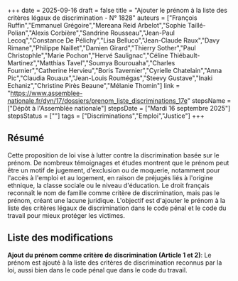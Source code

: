 +++
date = 2025-09-16
draft = false
title = "Ajouter le prénom à la liste des critères légaux de discrimination - N° 1828"
auteurs = ["François Ruffin","Emmanuel Grégoire","Mereana Reid Arbelot","Sophie Taillé-Polian","Alexis Corbière","Sandrine Rousseau","Jean-Paul Lecoq","Constance De Pélichy","Lisa Belluco","Jean-Claude Raux","Davy Rimane","Philippe Naillet","Damien Girard","Thierry Sother","Paul Christophle","Marie Pochon","Hervé Saulignac","Céline Thiébault-Martinez","Matthias Tavel","Soumya Bourouaha","Charles Fournier","Catherine Hervieu","Boris Tavernier","Cyrielle Chatelain","Anna Pic","Claudia Rouaux","Jean-Louis Roumégas","Steevy Gustave","Inaki Echaniz","Christine Pirès Beaune","Mélanie Thomin"]
link = "https://www.assemblee-nationale.fr/dyn/17/dossiers/prenom_liste_discriminations_17e"
stepsName = ["Dépôt à l'Assemblée nationale"]
stepsDate = ["Mardi 16 septembre 2025"]
stepsStatus = [""]
tags = ["Discriminations","Emploi","Justice"]
+++

## Résumé

Cette proposition de loi vise à lutter contre la discrimination basée sur le prénom. De nombreux témoignages et études montrent que le prénom peut être un motif de jugement, d'exclusion ou de moquerie, notamment pour l'accès à l'emploi et au logement, en raison de préjugés liés à l'origine ethnique, la classe sociale ou le niveau d'éducation. Le droit français reconnaît le nom de famille comme critère de discrimination, mais pas le prénom, créant une lacune juridique. L'objectif est d'ajouter le prénom à la liste des critères légaux de discrimination dans le code pénal et le code du travail pour mieux protéger les victimes.

## Liste des modifications

**Ajout du prénom comme critère de discrimination (Article 1 et 2)**: Le prénom est ajouté à la liste des critères de discrimination reconnus par la loi, aussi bien dans le code pénal que dans le code du travail.
